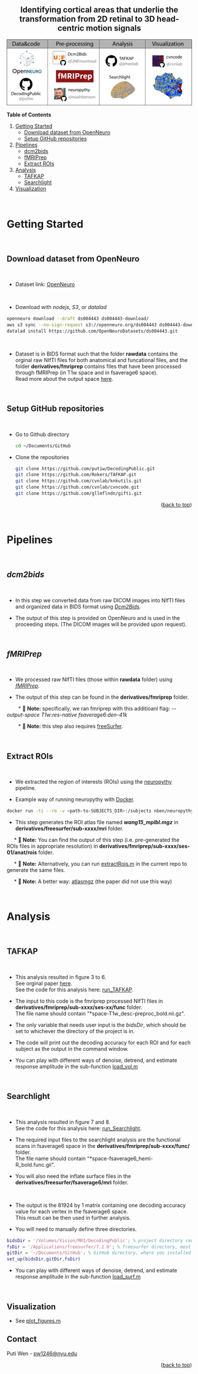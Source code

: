 <a name="readme-top"></a>

<br />
<div align="center">

<h2 align="center">Identifying cortical areas that underlie the transformation from 2D retinal to 3D head-centric motion signals</h2>

  <p align="center">
  
  [![Screen][screenshot]](https://github.com/putiw/DecodingPublic/blob/main/helper_functions/chart.png)
  
  
  </p>
</div>

<!-- TABLE OF CONTENTS -->

  <summary><strong>Table of Contents</strong></summary>
  <ol>
    <li>
      <a href="#getting-started">Getting Started</a>
      <ul>
        <li><a href="#download-dataset-from-openneuro">Download dataset from OpenNeuro</a></li>
        <li><a href="#setup-github-repositories">Setup GitHub repositories</a></li>
      </ul>
    </li>     
    <li>
      <a href="#pipelines">Pipelines</a>
      <ul>
        <li><a href="#dcm2bids">dcm2bids</a></li>
        <li><a href="#fmriprep">fMRIPrep</a></li>
        <li><a href="#extract-rois">Extract ROIs</a></li>
      </ul>
    </li>
    <li>
      <a href="#analysis">Analysis</a>
      <ul>
        <li><a href="#tafkap">TAFKAP</a></li>
        <li><a href="#searchlight">Searchlight</a></li>
      </ul>
    </li>
    <li>
      <a href="#visualization">Visualization</a>
    </li>
  </ol>


<br />       


<!-- GETTING STARTED -->
# Getting Started

<br />  


## Download dataset from OpenNeuro

<br />  

* Dataset link: [OpenNeuro](https://openneuro.org/datasets/ds004443/download)

<br />   

* Download with *nodejs*, *S3*, or *datalad*
```sh
openneuro download --draft ds004443 ds004443-download/
aws s3 sync --no-sign-request s3://openneuro.org/ds004443 ds004443-download/
datalad install https://github.com/OpenNeuroDatasets/ds004443.git
```

<br />   

* Dataset is in BIDS format such that the folder **rawdata** contains the orginal raw NIfTI files for both anatomical and funcational files, and the folder **derivatives/fmriprep** contains files that have been processed through fMRIPrep (in T1w space and in fsaverage6 space).  
Read more about the output space [here](https://fmriprep.org/en/stable/spaces.html).
 
<br />  
 
## Setup GitHub repositories

<br />  

* Go to Github directory
  ```sh
  cd ~/Documents/GitHub 
  ```
* Clone the repositories
  ```sh
  git clone https://github.com/putiw/DecodingPublic.git
  git clone https://github.com/Rokers/TAFKAP.git
  git clone https://github.com/cvnlab/knkutils.git
  git clone https://github.com/cvnlab/cvncode.git
  git clone https://github.com/gllmflndn/gifti.git
  ``` 

<p align="right">(<a href="#readme-top">back to top</a>)</p>
<br />       
<!-- Pipline -->



# Pipelines

<br />   


## *dcm2bids*

<br />   


* In this step we converted data from raw DICOM images into NIfTI files and organized data in BIDS format using [*Dcm2Bids*](https://unfmontreal.github.io/Dcm2Bids/). 

* The output of this step is provided on OpenNeuro and is used in the proceeding steps. (The DICOM images will be provided upon request).

<br />   

## *fMRIPrep*

<br />   

* We processed raw NIfTI files (those within **rawdata** folder) using [*fMRIPrep*](https://fmriprep.org/en/stable/installation.html).

* The output of this step can be found in the **derivatives/fmriprep** folder. 

&nbsp;&nbsp;&nbsp;&nbsp;&nbsp;&nbsp;&nbsp;&nbsp;* :memo: **Note:** specifically, we ran fmriprep with this additioanl flag: *--output-space T1w:res-native fsaverage6:den-41k*

&nbsp;&nbsp;&nbsp;&nbsp;&nbsp;&nbsp;&nbsp;&nbsp;* :memo: **Note:** this step also requires [freeSurfer](https://surfer.nmr.mgh.harvard.edu/fswiki/rel7downloads).

<br />   

## Extract ROIs

<br />   



* We extracted the region of interests (ROIs) using the [neuropythy](https://github.com/noahbenson/neuropythy) pipeline. 

* Example way of running neuropythy with [Docker](https://docs.docker.com/engine/install/).

```sh
docker run -ti --rm -v <path-to-SUBJECTS_DIR>:/subjects nben/neuropythy atlas --verbose <subject-ID> --volume-export
```

* This step generates the ROI atlas file named ***wang15_mplbl.mgz*** in **derivatives/freesurfer/sub-xxxx/mri** folder.

&nbsp;&nbsp;&nbsp;&nbsp; *  :memo: **Note:** You can find the output of this step (i.e. pre-generated the ROIs files in appropriate resolution) in **derivatives/fmriprep/sub-xxxx/ses-01/anat/rois** folder. 

&nbsp;&nbsp;&nbsp;&nbsp; *  :memo: **Note:** Alternatively, you can run [extractRois.m](https://github.com/putiw/DecodingPublic/blob/master/extractRois.m) in the current repo to generate the same files.

&nbsp;&nbsp;&nbsp;&nbsp; *  :memo: **Note:** A better way: [atlasmgz](https://github.com/WinawerLab/atlasmgz) (the paper did not use this way)

<br />   

# Analysis

<br />   

## TAFKAP

<br />   

* This analysis resulted in figure 3 to 6.  
See orginal paper [here](https://www.biorxiv.org/content/10.1101/2021.03.04.433946v1).  
See the code for this analysis here: [run_TAFKAP](https://github.com/putiw/DecodingPublic/blob/master/run_TAFKAP.m).

* The input to this code is the fmriprep processed NIfTI files in **derivatives/fmriprep/sub-xxxx/ses-xx/func** folder.  
The file name should contain "*space-T1w_desc-preproc_bold.nii.gz".

* The only variable that needs user input is the *bidsDir*, which should be set to whichever the directory of the project is in.

* The code will print out the decoding accuracy for each ROI and for each subject as the output in the command window.

* You can play with different ways of denoise, detrend, and estimate response amplitude in the sub-function [load_vol.m](https://github.com/putiw/DecodingPublic/blob/master/helper_functions/load_vol.m)

<br />   

## Searchlight


<br />   

* This analysis resulted in figure 7 and 8.  
See the code for this analysis here: [run_Searchlight](https://github.com/putiw/DecodingPublic/blob/master/run_Searchlight.m).

* The required input files to the searchlight analysis are the functional scans in fsaverage6 space in the **derivatives/fmriprep/sub-xxxx/func/** folder.  
The file name should contain "*space-fsaverage6_hemi-R_bold.func.gii".

* You will also need the inflate surface files in the **derivatives/freesurfer/fsaverage6/mri** folder.

<br />  

* The output is the 81924 by 1 matrix containing one decoding accuracy value for each vertex in the fsaverage6 space.  
This result can be then used in further analysis. 


* You will need to manually define three directories. 
```matlab
bidsDir = '/Volumes/Vision/MRI/DecodingPublic'; % project directory containing the folder **derivatives**.
fsDir = '/Applications/freesurfer/7.2.0'; % freesurfer directory, most likely in application folder.
gitDir = '~/Documents/GitHub'; % GitHub directory, where you installed all the repositories. 
set_up(bidsDir,gitDir,fsDir)
```

* You can play with different ways of denoise, detrend, and estimate response amplitude in the sub-function [load_surf.m](https://github.com/putiw/DecodingPublic/blob/master/helper_functions/load_surf.m)

<br />  

## Visualization

* See [plot_figures.m](https://github.com/putiw/DecodingPublic/blob/master/helper_functions/plot_figures.m)


<!-- CONTACT -->
## Contact

Puti Wen - pw1246@nyu.edu



<p align="right">(<a href="#readme-top">back to top</a>)</p>






<!-- MARKDOWN LINKS & IMAGES -->
<!-- https://www.markdownguide.org/basic-syntax/#reference-style-links -->
[screenshot]: helper_functions/chart.png
[JQuery.com]: https://img.shields.io/badge/jQuery-0769AD?style=for-the-badge&logo=jquery&logoColor=white
